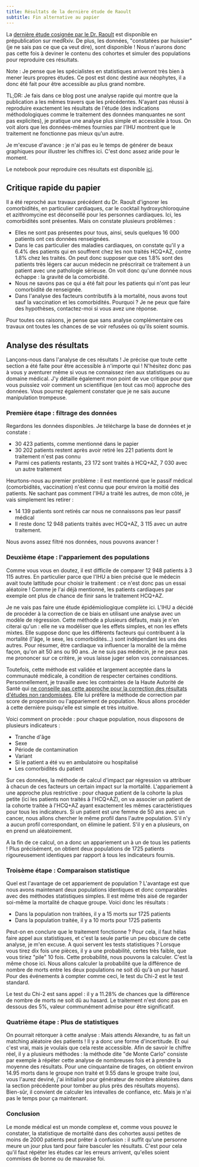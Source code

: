 ```yaml
---
title: Résultats de la dernière étude de Raoult
subtitle: Fin alternative au papier
---
```


La [dernière étude cosignée par le Dr. Raoult](https://www.medrxiv.org/content/10.1101/2023.04.03.23287649v1.full.pdf) est disponible
en prépublication sur medRxiv. De plus, les données, "constatées par huissier" (je ne sais pas ce que ça veut dire), sont disponible !
Nous n'aurons donc pas cette fois à deviner le contenu des cohortes et simuler des populations pour reproduire ces résultats.

Note : Je pense que les spécialistes en statistiques arriveront très bien à mener leurs propres études. Ce post est donc destiné aux
néophytes, il a donc été fait pour être accessible au plus grand nombre.

TL;DR: Je fais dans ce blog post une analyse rapide qui montre que la publication a les mêmes travers que les précédentes. N'ayant pas
réussi à reproduire exactement les résultats de l'étude (des indications méthodologiques comme le traitement des données manquantes ne
sont pas explicites), je pratique une analyse plus simple et accessible à tous. On voit alors que les données-mêmes fournies par l'IHU
montrent que le traitement ne fonctionne pas mieux qu'un autre.

Je m'excuse d'avance : je n'ai pas eu le temps de générer de beaux graphiques pour illustrer les chiffres ici. C'est donc assez aride
pour le moment.

Le notebook pour reproduire ces résultats est disponible [ici](https://github.com/AlexandreAbraham/alexandreabraham.github.io/blob/master/dload/blog_post_raoult_23.ipynb).

## Critique rapide du papier

Il a été reproché aux travaux précédent du Dr. Raoult d'ignorer les comorbidités, en particulier cardiaques, car le cocktail hydroxychloroquine
et azithromycine est déconseillé pour les personnes cardiaques. Ici, les comorbidités sont présentes. Mais on constate plusieurs problèmes :
* Elles ne sont pas présentes pour tous, ainsi, seuls quelques 16 000 patients ont ces données renseignées.
* Dans le cas particulier des maladies cardiaques, on constate qu'il y a 6.4% des patients qui en souffrent chez les non traités HCQ+AZ, contre
  1.8% chez les traités. On peut donc supposer que ces 1.8% sont des patients très légers car aucun médecin ne préscrirait ce traitement à un
  patient avec une pathologie sérieuse. On voit donc qu'une donnée nous échappe : la gravité de la comorbidité.
* Nous ne savons pas ce qui a été fait pour les patients qui n'ont pas leur comorbidité de renseignée.
* Dans l'analyse des facteurs contributifs à la mortalité, nous avons tout sauf la vaccination et les comorbidités. Pourquoi ? Je ne peux que faire
  des hypothèses, contactez-moi si vous avez une réponse.

Pour toutes ces raisons, je pense que sans analyse complémentaire ces travaux ont toutes les chances de se voir refusées où qu'ils soient soumis.

## Analyse des résultats

Lançons-nous dans l'analyse de ces résultats ! Je précise que toute cette section a été faite pour être accessible à n'importe qui ! N'hésitez donc
pas à vous y aventurer même si vous ne connaissez rien aux statistiques ou au domaine médical. J'y détaille également mon point de vue critique pour
que vous puissiez voir comment un scientifique (en tout cas moi) approche des données. Vous pourrez également constater que je ne sais aucune manipulation
trompeuse.

### Première étape : filtrage des données

Regardons les données disponibles. Je télécharge la base de données et je constate :
* 30 423 patients, comme mentionné dans le papier
* 30 202 patients restent après avoir retiré les 221 patients dont le traitement n'est pas connu
* Parmi ces patients restants, 23 172 sont traités à HCQ+AZ, 7 030 avec un autre traitement

Heurtons-nous au premier problème : il est mentionné que le passif médical (comorbidités, vaccination) n'est connu que pour environ la moitié des patients.
Ne sachant pas comment l'IHU a traité les autres, de mon côté, je vais simplement les retirer :
* 14 139 patients sont retirés car nous ne connaissons pas leur passif médical
* Il reste donc 12 948 patients traités avec HCQ+AZ, 3 115 avec un autre traitement.

Nous avons assez filtré nos données, nous pouvons avancer !

### Deuxième étape : l'appariement des populations

Comme vous vous en doutez, il est difficile de comparer 12 948 patients à 3 115 autres. En particulier parce que l'IHU a bien précisé que le médecin avait
toute lattitude pour choisir le traitement : ce n'est donc pas un essai aléatoire ! Comme je l'ai déjà mentionné, les patients cardiaques par exemple ont
plus de chance de finir sans le traitement HCQ+AZ.

Je ne vais pas faire une étude épidémioliogique complète ici. L'IHU a décidé de procéder à la correction de ce biais en utilisant une analyse avec un modèle
de régression. Cette méthode a plusieurs défauts, mais je n'en citerai qu'un : elle ne va modéliser que les effets simples, et non les effets mixtes. Elle
suppose donc que les différents facteurs qui contribuent à la mortalité (l'âge, le sexe, les comorbidités...) sont indépendant les uns des autres. Pour résumer,
être cardiaque va influencer la moralité de la même façon, qu'on ait 50 ans ou 90 ans. Je ne suis pas médecin, je ne peux pas me prononcer sur ce critère, je vous
laisse juger selon vos connaissances.

Toutefois, cette méthode est validée et largement acceptée dans la communauté médicale, à condition de respecter certaines conditions. Personnellement, je travaille
avec les contraintes de la Haute Autorité de Santé qui [ne conseille pas cette approche pour la correction des résultats d'études non randomisées](https://www.has-sante.fr/upload/docs/application/pdf/2013-11/guide_methodologique_pour_le_developpement_clinique_des_dispositifs_medicaux.pdf). Elle lui préfère la méthode de correction par score de propension ou l'appariement de population. Nous allons procéder à cette dernière puisqu'elle est simple et très intuitive.

Voici comment on procède : pour chaque population, nous disposons de plusieurs indicateurs :
* Tranche d'âge
* Sexe
* Période de contamination
* Variant
* Si le patient a été vu en ambulatoire ou hospitalisé
* Les comorbidités du patient

Sur ces données, la méthode de calcul d'impact par régression va attribuer à chacun de ces facteurs un certain impact sur la mortalité. L'appariement à une
approche plus restrictive : pour chaque patient de la cohorte la plus petite (ici les patients non traités à l'HCQ+AZ), on va associer un patient de la cohorte traitée
à l'HCQ+AZ ayant exactement les mêmes caractéristiques pour tous les indicateurs. Si un patient est une femme de 50 ans avec un cancer, nous allons chercher
le même profil dans l'autre population. S'il n'y a aucun profil correspondant, on élimine le patient. S'il y en a plusieurs, on en prend un aléatoirement.

A la fin de ce calcul, on a donc un appariement un à un de tous les patients ! Plus précisément, on obtient deux populations de 1725 patients rigoureusement identiques
par rapport à tous les indicateurs fournis.

### Troisème étape : Comparaison statistique

Quel est l'avantage de cet appariement de population ? L'avantage est que nous avons maintenant deux populations identiques et donc comparables avec des
méthodes statistiques simples. Il est même très aisé de regarder soi-même la mortalité de chaque groupe. Voici donc les résultats :
- Dans la population non traitées, il y a 15 morts sur 1725 patients
- Dans la population traitée, il y a 10 morts pour 1725 patients

Peut-on en conclure que le traitement fonctionne ? Pour cela, il faut hélas faire appel aux statistiques, et c'est la seule partie un peu obscure de cette analyse,
je m'en excuse. A quoi servent les tests statistiques ? Lorsque vous tirez dix fois une pièces, il y a une probabilité, certes très faible, que vous tiriez "pile"
10 fois. Cette probabilité, nous pouvons la calculer. C'est la même chose ici. Nous allons calculer la probabilité que la différence de nombre de morts entre
les deux populations ne soit dû qu'à un pur hasard. Pour des événements à compter comme ceci, le test du Chi-2 est le test standard.

Le test du Chi-2 est sans appel : il y a 11.28% de chances que la différence de nombre de morts ne soit dû au hasard. Le traitement n'est donc pas en dessous
des 5%, valeur communément admise pour être significatif.

### Quatrième étape : Plus de statistiques

On pourrait rétorquer à cette analyse : Mais attends Alexandre, tu as fait un matching aléatoire des patients ! Il y a donc une forme d'incertitude. Et oui c'est vrai,
mais je voulais que cela reste accessible. Afin de savoir le chiffre réel, il y a plusieurs méthodes : la méthode dite "de Monte Carlo" consiste par exemple à
répéter cette analyse de nombreuses fois et à prendre la moyenne des résultats. Pour une cinquantaine de tirages, on obtient environ 14.95 morts dans le groupe non traité et 9.55 dans le groupe traite (oui, vous l'aurez deviné, j'ai initialisé pour générateur de nombre aléatoires dans la section précédente pour tomber au plus près des résultats moyens). Bien-sûr, il convient de calculer les intevalles de confiance, etc. Mais je n'ai pas le temps pour ça maintenant.

### Conclusion

Le monde médical est un monde complexe et, comme vous pouvez le constater, la statistique de mortalité dans des cohortes aussi petites de moins de 2000
patients peut prêter à confusion : il suffit qu'une personne meure un jour plus tard pour faire basculer les résultats. C'est pour cela qu'il faut répéter les études
car les erreurs arrivent, qu'elles soient commises de bonne ou de mauvaise foi.

